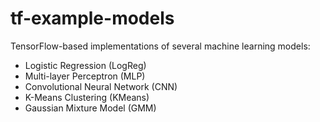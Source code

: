 # tf-example-models
TensorFlow-based implementations of several machine learning models:

- Logistic Regression (LogReg)
- Multi-layer Perceptron (MLP)
- Convolutional Neural Network (CNN)
- K-Means Clustering (KMeans)
- Gaussian Mixture Model (GMM)
